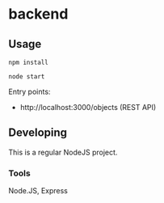 

# backend



## Usage

`npm install`

`node start`

Entry points:

* http://localhost:3000/objects (REST API)

## Developing

This is a regular NodeJS project.

### Tools

Node.JS, Express